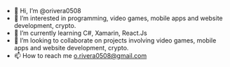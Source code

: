 - 👋 Hi, I’m @orivera0508
- 👀 I’m interested in programming, video games, mobile apps and website development, crypto.
- 🌱 I’m currently learning C#, Xamarin, React.Js
- 💞️ I’m looking to collaborate on projects involving video games, mobile apps and website development, crypto.
- 📫 How to reach me o.rivera0508@gmail.com

<!---
orivera0508/orivera0508 is a ✨ special ✨ repository because its `README.md` (this file) appears on your GitHub profile.
You can click the Preview link to take a look at your changes.
--->
